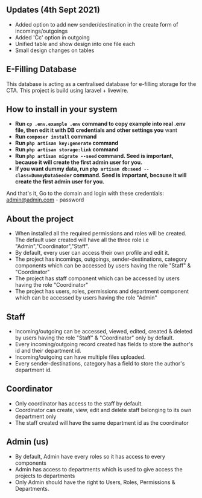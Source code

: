 ## Updates (4th Sept 2021)

- Added option to add new sender/destination in the create form of incomings/outgoings
- Added 'Cc' option in outgoing
- Unified table and show design into one file each
- Small design changes on tables 


## E-Filling Database

This database is acting as a centralised database for e-filling storage for the CTA. This project is build using laravel + livewire. 

## How to install in your system

- **Run ```cp .env.example .env``` command to copy example into real .env file, then edit it with DB credentials and other settings you** want
- **Run ```composer install``` command**
- **Run ```php artisan key:generate``` command**
- **Run ```php artisan storage:link``` command**
- **Run ```php artisan migrate --seed``` command. Seed is important, because it will create the first admin user for you.**
- **If you want dummy data, run ```php artisan db:seed --class=DummyDataSeeder``` command. Seed is important, because it will create the first admin user for you.**

And that's it, Go to the domain and login with these credentials: admin@admin.com - password


## About the project

- When installed all the required permissions and roles will be created. The default user created will have all the three role i.e "Admin","Coordinator","Staff". 
- By default, every user can access their own profile and edit it. 
- The project has incomings, outgoings, sender-destinations, category components which can be accessed by users having the role "Staff" & "Coordinator"
- The project has staff component which can be accessed by users having the role "Coordinator"
- The project has users, roles, permissions and department component which can be accessed by users having the role "Admin"

## Staff

- Incoming/outgoing can be accessed, viewed, edited, created & deleted by users having the role "Staff" & "Coordinator" only by default.
- Every incoming/outgoing record created has fields to store the author's id and their department id.
- Incoming/outgoing can have multiple files uploaded.  
- Every sender-destinations, category has a field to store the author's department id. 

## Coordinator

- Only coordinator has access to the staff by default.
- Coordinator can create, view, edit and delete staff belonging to its own department only
- The staff created will have the same department id as the coordinator

## Admin (us)

- By default, Admin have every roles so it has access to every components
- Admin has access to departments which is used to give access the projects to departments
- Only Admin should have the right to Users, Roles, Permissions & Departments. 

